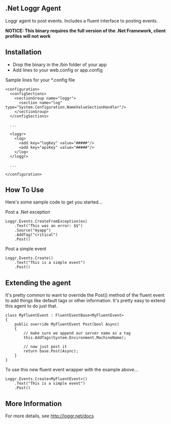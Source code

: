 ## .Net Loggr Agent

Loggr agent to post events. Includes a fluent interface to posting events.

**NOTICE: This binary requires the full version of the .Net Framework, client profiles will not work**

## Installation  

* Drop the binary in the /bin folder of your app 
* Add lines to your web.config or app.config

Sample lines for your *.config file

	<configuration>
	  <configSections>
		<sectionGroup name="loggr">
		  <section name="log" type="System.Configuration.NameValueSectionHandler"/>
		</sectionGroup>
	  </configSections>
	  
	  ...
	  
	  <loggr>
		<log>
		  <add key="logKey" value="#####"/>
		  <add key="apiKey" value="#####"/>
		</log>
	  </loggr>
	  
	  ...
	  
	</configuration>

## How To Use

Here's some sample code to get you started...

Post a .Net exception

	Loggr.Events.CreateFromException(ex)
		.Text("This was an error: $$")
		.Source("myapp")
		.AddTag("critical")
		.Post()

Post a simple event

	Loggr.Events.Create()
		.Text("This is a simple event")
		.Post()

## Extending the agent

It's pretty common to want to override the Post() method of the fluent event to add things like default tags or other information. It's pretty easy to extend this agent to do just that.

    class MyFluentEvent : FluentEventBase<MyFluentEvent>
    {
        public override MyFluentEvent Post(bool Async)
        {
            // make sure we append our server name as a tag
            this.AddTags(System.Environment.MachineName);
            
            // now just post it
            return base.Post(Async);
        }
    }
	
To use this new fluent event wrapper with the example above...

	Loggr.Events.Create<MyFluentEvent>()
		.Text("This is a simple event")
		.Post()


## More Information

For more details, see http://loggr.net/docs




